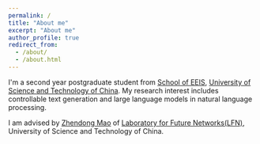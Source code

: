 ```yaml
---
permalink: /
title: "About me"
excerpt: "About me"
author_profile: true
redirect_from: 
  - /about/
  - /about.html
---
```


I'm a second year postgraduate student from [School of EEIS](https://eeis.ustc.edu.cn/main.htm), [University of Science and Technology of China](https://www.ustc.edu.cn/). My research interest includes controllable text generation and large language models in natural language processing. 

I am advised by [Zhendong Mao](https://faculty.ustc.edu.cn/maozhendong/zh_CN/index.htm) of
[Laboratory for Future Networks(LFN)](https://lfn.ustc.edu.cn/main.htm), University of Science and Technology of China.

